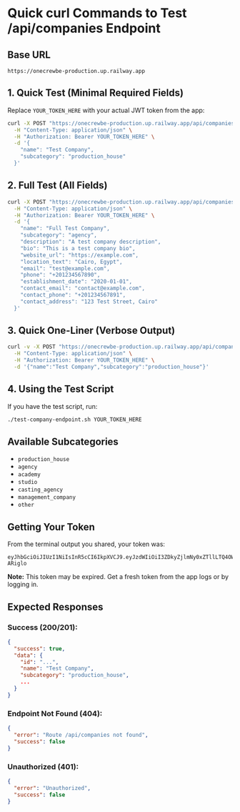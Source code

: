 # Quick curl Commands to Test /api/companies Endpoint

## Base URL
```
https://onecrewbe-production.up.railway.app
```

## 1. Quick Test (Minimal Required Fields)

Replace `YOUR_TOKEN_HERE` with your actual JWT token from the app:

```bash
curl -X POST "https://onecrewbe-production.up.railway.app/api/companies" \
  -H "Content-Type: application/json" \
  -H "Authorization: Bearer YOUR_TOKEN_HERE" \
  -d '{
    "name": "Test Company",
    "subcategory": "production_house"
  }'
```

## 2. Full Test (All Fields)

```bash
curl -X POST "https://onecrewbe-production.up.railway.app/api/companies" \
  -H "Content-Type: application/json" \
  -H "Authorization: Bearer YOUR_TOKEN_HERE" \
  -d '{
    "name": "Full Test Company",
    "subcategory": "agency",
    "description": "A test company description",
    "bio": "This is a test company bio",
    "website_url": "https://example.com",
    "location_text": "Cairo, Egypt",
    "email": "test@example.com",
    "phone": "+201234567890",
    "establishment_date": "2020-01-01",
    "contact_email": "contact@example.com",
    "contact_phone": "+201234567891",
    "contact_address": "123 Test Street, Cairo"
  }'
```

## 3. Quick One-Liner (Verbose Output)

```bash
curl -v -X POST "https://onecrewbe-production.up.railway.app/api/companies" \
  -H "Content-Type: application/json" \
  -H "Authorization: Bearer YOUR_TOKEN_HERE" \
  -d '{"name":"Test Company","subcategory":"production_house"}'
```

## 4. Using the Test Script

If you have the test script, run:
```bash
./test-company-endpoint.sh YOUR_TOKEN_HERE
```

## Available Subcategories

- `production_house`
- `agency`
- `academy`
- `studio`
- `casting_agency`
- `management_company`
- `other`

## Getting Your Token

From the terminal output you shared, your token was:
```
eyJhbGciOiJIUzI1NiIsInR5cCI6IkpXVCJ9.eyJzdWIiOiI3ZDkyZjlmNy0xZTllLTQ4OWItYjg1Mi02ODg1ZDU5OThkZTMiLCJlbWFpbCI6Im03bWRyZjN0MEBnbWFpbC5jb20iLCJjYXRlZ29yeSI6InRhbGVudCIsInJvbGUiOiJhY3RvciIsImlhdCI6MTc2MTk1NTY4OSwiZXhwIjoxNzYyNTYwNDg5fQ.44KhGslGTyxeyDNLS3JHTAI11srJOx8kiia2-ARiglo
```

**Note:** This token may be expired. Get a fresh token from the app logs or by logging in.

## Expected Responses

### Success (200/201):
```json
{
  "success": true,
  "data": {
    "id": "...",
    "name": "Test Company",
    "subcategory": "production_house",
    ...
  }
}
```

### Endpoint Not Found (404):
```json
{
  "error": "Route /api/companies not found",
  "success": false
}
```

### Unauthorized (401):
```json
{
  "error": "Unauthorized",
  "success": false
}
```

